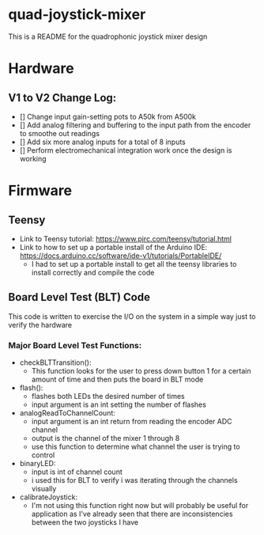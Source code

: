 # quad-joystick-mixer
This is a README for the quadrophonic joystick mixer design

# Hardware
## V1 to V2 Change Log: 
- [] Change input gain-setting pots to A50k from A500k
- [] Add analog filtering and buffering to the input path from the encoder to smoothe out readings
- [] Add six more analog inputs for a total of 8 inputs 
- [] Perform electromechanical integration work once the design is working

# Firmware
## Teensy 
- Link to Teensy tutorial: https://www.pjrc.com/teensy/tutorial.html
- Link to how to set up a portable install of the Arduino IDE: https://docs.arduino.cc/software/ide-v1/tutorials/PortableIDE/
    - I had to set up a portable install to get all the teensy libraries to install correctly and compile the code

## Board Level Test (BLT) Code
This code is written to exercise the I/O on the system in a simple way just to verify the hardware

### Major Board Level Test Functions: 
- checkBLTTransition(): 
    - This function looks for the user to press down button 1 for a certain amount of time and then puts the board in BLT mode
- flash(): 
    - flashes both LEDs the desired number of times
    - input argument is an int setting the number of flashes
- analogReadToChannelCount: 
    - input argument is an int return from reading the encoder ADC channel
    - output is the channel of the mixer 1 through 8
    - use this function to determine what channel the user is trying to control
- binaryLED: 
    - input is int of channel count 
    - i used this for BLT to verify i was iterating through the channels visually
- calibrateJoystick: 
    - I'm not using this function right now but will probably be useful for application as I've already seen that there are inconsistencies between the two joysticks I have
